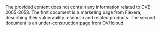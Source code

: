 The provided content does not contain any information related to CVE-2005-3058. The first document is a marketing page from Flexera, describing their vulnerability research and related products. The second document is an under-construction page from OVHcloud.